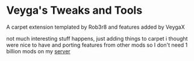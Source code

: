 # Veyga's Tweaks and Tools
A carpet extension templated by Rob3r8 and features added by VeygaX

not much interesting stuff happens, just adding things to carpet i thought were nice to have and porting features from other mods so I don't need 1 billion mods on my [server](https://mc-web.veygax.dev)
